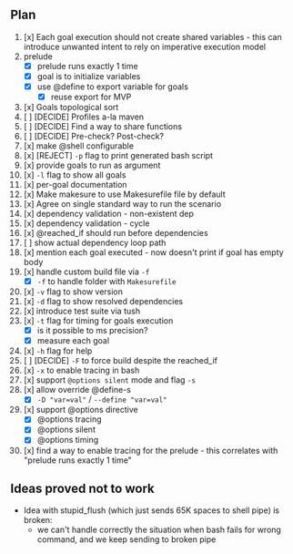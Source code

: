 
## Plan

1.  [x] Each goal execution should not create shared variables - this can introduce unwanted intent to rely on imperative execution model
2.  prelude
    - [x] prelude runs exactly 1 time
    - [x] goal is to initialize variables
    - [x] use @define to export variable for goals
        - [x] reuse export for MVP
3.  [x] Goals topological sort
4.  [ ] \[DECIDE] Profiles a-la maven
5.  [ ] \[DECIDE] Find a way to share functions
6.  [ ] \[DECIDE] Pre-check? Post-check?
7.  [x] make @shell configurable
8.  [x] \[REJECT] `-p` flag to print generated bash script 
9.  [x] provide goals to run as argument
10. [x] `-l` flag to show all goals
11. [x] per-goal documentation
12. [x] Make makesure to use Makesurefile file by default 
13. [x] Agree on single standard way to run the scenario
14. [x] dependency validation - non-existent dep
15. [x] dependency validation - cycle
16. [x] @reached_if should run before dependencies
17. [ ] show actual dependency loop path
18. [x] mention each goal executed - now doesn't print if goal has empty body
19. [x] handle custom build file via `-f`
    - [x] `-f` to handle folder with `Makesurefile`
20. [x] `-v` flag to show version 
21. [x] `-d` flag to show resolved dependencies
22. [x] introduce test suite via tush
23. [x] `-t` flag for timing for goals execution
    - [x] is it possible to ms precision?
    - [x] measure each goal
24. [x] `-h` flag for help
25. [ ] \[DECIDE] `-F` to force build despite the reached_if
26. [x] `-x` to enable tracing in bash
27. [x] support `@options silent` mode and flag `-s`
28. [x] allow override @define-s
    - [x] `-D "var=val"` / `--define "var=val"`
29. [x] support @options directive
    - [x] @options tracing
    - [x] @options silent
    - [x] @options timing
30. [x] find a way to enable tracing for the prelude - this correlates with "prelude runs exactly 1 time"

## Ideas proved not to work
 - Idea with stupid_flush (which just sends 65K spaces to shell pipe) is broken: 
    - we can't handle correctly the situation when bash fails for wrong command, and we keep sending to broken pipe   